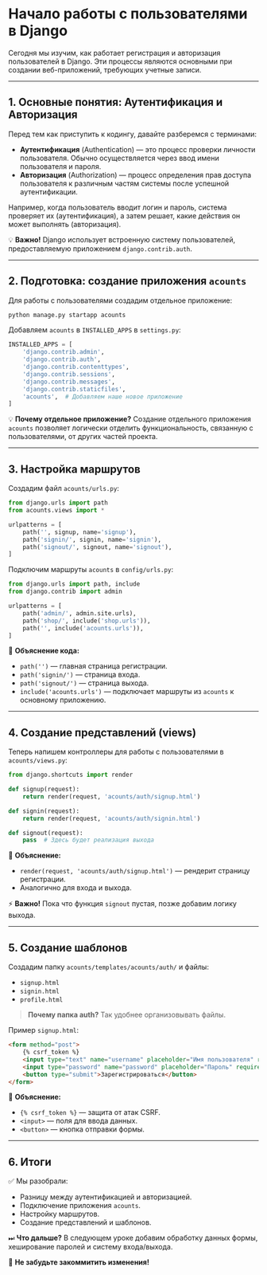 # Начало работы с пользователями в Django

Сегодня мы изучим, как работает регистрация и авторизация пользователей в Django. Эти процессы являются основными при создании веб-приложений, требующих учетные записи.

---
## 1. Основные понятия: Аутентификация и Авторизация

Перед тем как приступить к кодингу, давайте разберемся с терминами:

- **Аутентификация** (Authentication) — это процесс проверки личности пользователя. Обычно осуществляется через ввод имени пользователя и пароля.
- **Авторизация** (Authorization) — процесс определения прав доступа пользователя к различным частям системы после успешной аутентификации.

Например, когда пользователь вводит логин и пароль, система проверяет их (аутентификация), а затем решает, какие действия он может выполнять (авторизация).

💡 **Важно!** Django использует встроенную систему пользователей, предоставляемую приложением `django.contrib.auth`.


---
## 2. Подготовка: создание приложения `acounts`

Для работы с пользователями создадим отдельное приложение:

```bash
python manage.py startapp acounts
```

Добавляем `acounts` в `INSTALLED_APPS` в `settings.py`:

```python
INSTALLED_APPS = [
    'django.contrib.admin',
    'django.contrib.auth',
    'django.contrib.contenttypes',
    'django.contrib.sessions',
    'django.contrib.messages',
    'django.contrib.staticfiles',
    'acounts',  # Добавляем наше новое приложение
]
```

💡 **Почему отдельное приложение?**
Создание отдельного приложения `acounts` позволяет логически отделить функциональность, связанную с пользователями, от других частей проекта.


---
## 3. Настройка маршрутов

Создадим файл `acounts/urls.py`:

```python
from django.urls import path
from acounts.views import *

urlpatterns = [
    path('', signup, name='signup'),
    path('signin/', signin, name='signin'),
    path('signout/', signout, name='signout'),
]
```

Подключим маршруты `acounts` в `config/urls.py`:

```python
from django.urls import path, include
from django.contrib import admin

urlpatterns = [
    path('admin/', admin.site.urls),
    path('shop/', include('shop.urls')),
    path('', include('acounts.urls')),
]
```

📌 **Объяснение кода:**
- `path('')` — главная страница регистрации.
- `path('signin/')` — страница входа.
- `path('signout/')` — страница выхода.
- `include('acounts.urls')` — подключает маршруты из `acounts` к основному приложению.


---
## 4. Создание представлений (views)

Теперь напишем контроллеры для работы с пользователями в `acounts/views.py`:

```python
from django.shortcuts import render

def signup(request):
    return render(request, 'acounts/auth/signup.html')

def signin(request):
    return render(request, 'acounts/auth/signin.html')

def signout(request):
    pass  # Здесь будет реализация выхода
```

📌 **Объяснение:**
- `render(request, 'acounts/auth/signup.html')` — рендерит страницу регистрации.
- Аналогично для входа и выхода.

⚡ **Важно!** Пока что функция `signout` пустая, позже добавим логику выхода.


---
## 5. Создание шаблонов

Создадим папку `acounts/templates/acounts/auth/` и файлы:
- `signup.html`
- `signin.html`
- `profile.html`

> **Почему папка auth?** Так удобнее организовывать файлы.

Пример `signup.html`:
```html
<form method="post">
    {% csrf_token %}
    <input type="text" name="username" placeholder="Имя пользователя" required>
    <input type="password" name="password" placeholder="Пароль" required>
    <button type="submit">Зарегистрироваться</button>
</form>
```

📌 **Объяснение:**
- `{% csrf_token %}` — защита от атак CSRF.
- `<input>` — поля для ввода данных.
- `<button>` — кнопка отправки формы.


---
## 6. Итоги

✅ Мы разобрали:
- Разницу между аутентификацией и авторизацией.
- Подключение приложения `acounts`.
- Настройку маршрутов.
- Создание представлений и шаблонов.

⏭ **Что дальше?** В следующем уроке добавим обработку данных формы, хеширование паролей и систему входа/выхода.

🚀 **Не забудьте закоммитить изменения!**

